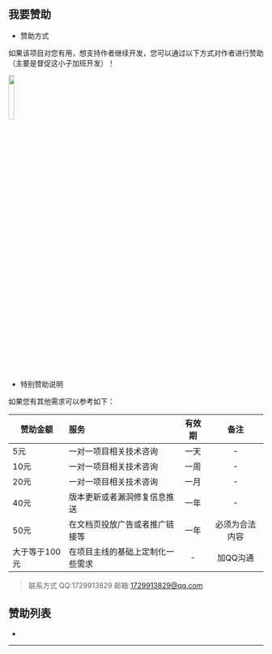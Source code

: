 ## 我要赞助

* 赞助方式

如果该项目对您有用，想支持作者继续开发，您可以通过以下方式对作者进行赞助（主要是督促这小子加班开发）！


<img src="v201/pay.jpg"  width="15%" height="15%">

* 特别赞助说明

如果您有其他需求可以参考如下：

| 赞助金额        | 服务   |  有效期  | 备注  |
| --------   | :-----  | :----:  |:----:  |
|   5元   | 一对一项目相关技术咨询 |   一天     |-|
|   10元   | 一对一项目相关技术咨询 |   一周    |-|
| 20元       |   一对一项目相关技术咨询   |   一月   |-|
| 40元       |   版本更新或者漏洞修复信息推送   |   一年   |-|
| 50元        |     在文档页投放广告或者推广链接等   |  一年  |必须为合法内容|
| 大于等于100元        |    在项目主线的基础上定制化一些需求   | -  |加QQ沟通|


> 联系方式 QQ:1729913829 邮箱:1729913829@qq.com

## 赞助列表

-

---


